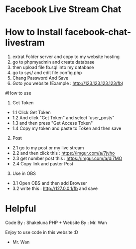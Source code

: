 # Facebook Live Stream Chat 

# How to Install facebook-chat-livestram
1. extrat Folder server and copy to my website hosting
2. go to phpmyadmin and create database
3. then upload file fb.sql into my database 
4. go to sys/ and edit file config.php
5. Chang Password And Save 
6. Goto you website (Example : http://123.123.123.123/fb)

#How to use 
 1. Get Token
 - 1.1 Click Get Token
 - 1.2 And click "Get Token" and select 'user_posts"
 - 1.3 and then press "Get Access Token"
 - 1.4 Copy my token and paste to Token and then save 
 
 2. Post 
 - 2.1 go to my post or my live stream
 - 2.2 and then click this : https://imgur.com/a/7jvho
 - 2.3 get number post this : https://imgur.com/a/di7MO
 - 2.4 Copy link and paster Post
 
 3. Use in OBS
  - 3.1 Open OBS and then add Browser
  - 3.2 write this : http://127.0.0.1/fb and save 
  
# Helpful 
Code By : Shakeluna
PHP + Website By : Mr. Wan

Enjoy to use code in this website :D

 - Mr. Wan
